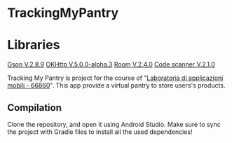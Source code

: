 # TrackingMyPantry

# Libraries

[Gson V.2.8.9](https://github.com/google/gson)
[OKHttp V.5.0.0-alpha.3](https://square.github.io/okhttp/)
[Room V.2.4.0](https://developer.android.com/jetpack/androidx/releases/room)
[Code scanner V.2.1.0](https://github.com/yuriy-budiyev/code-scanner)

Tracking My Pantry is project for the course of "[Laboratoria di applicazioni mobili - 66860](https://www.unibo.it/it/didattica/insegnamenti/insegnamento/2020/367016)".
This app provide a virtual pantry to store users's products.

## Compilation

Clone the repository, and open it using Android Studio. Make sure to sync the project with Gradle files to install all the used dependencies!